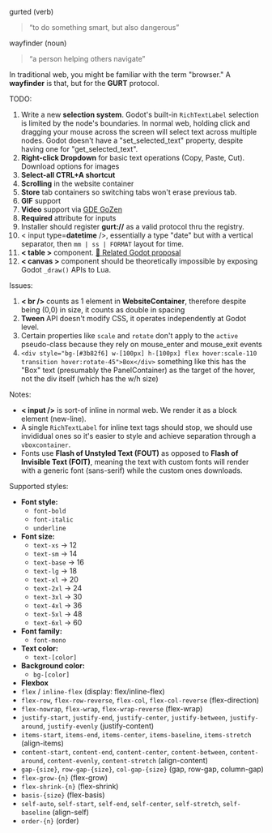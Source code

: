 gurted (verb)
> “to do something smart, but also dangerous”

wayfinder (noun)
> “a person helping others navigate”

In traditional web, you might be familiar with the term "browser." A **wayfinder** is that, but for the **GURT** protocol.

TODO:
1. Write a new **selection system**. Godot's built-in `RichTextLabel` selection is limited by the node's boundaries. In normal web, holding click and dragging your mouse across the screen will select text across multiple nodes. Godot doesn't have a "set_selected_text" property, despite having one for "get_selected_text".
2. **Right-click Dropdown** for basic text operations (Copy, Paste, Cut). Download options for images
3. **Select-all CTRL+A shortcut**
4. **Scrolling** in the website container
5. **Store** tab containers so switching tabs won't erase previous tab.
6. **GIF** support
7. **Video** support via [GDE GoZen](https://github.com/VoylinsGamedevJourney/gde_gozen)
8. **Required** attribute for inputs
9. Installer should register **gurt://** as a valid protocol thru the registry.
10. < input type=**datetime** />, essentially a type "date" but with a vertical separator, then `mm | ss | FORMAT` layout for time.
11. **< table >** component. [🔗 Related Godot proposal](https://github.com/godotengine/godot-proposals/issues/97)
12. **< canvas >** component should be theoretically impossible by exposing Godot `_draw()` APIs to Lua.

Issues:
1. **< br />** counts as 1 element in **WebsiteContainer**, therefore despite being (0,0) in size, it counts as double in spacing
2. **Tween** API doesn't modify CSS, it operates independently at Godot level.
3. Certain properties like `scale` and `rotate` don't apply to the `active` pseudo-class because they rely on mouse_enter and mouse_exit events
4. `<div style="bg-[#3b82f6] w-[100px] h-[100px] flex hover:scale-110 transition hover:rotate-45">Box</div>` something like this has the "Box" text (presumably the PanelContainer) as the target of the hover, not the div itself (which has the w/h size)

Notes:
- **< input />** is sort-of inline in normal web. We render it as a block element (new-line).
- A single `RichTextLabel` for inline text tags should stop, we should use invididual ones so it's easier to style and achieve separation through a `vboxcontainer`.
- Fonts use **Flash of Unstyled Text (FOUT)** as opposed to **Flash of Invisible Text (FOIT)**, meaning the text with custom fonts will render with a generic font (sans-serif) while the custom ones downloads.

Supported styles:

- **Font style:**  
  - `font-bold` 
  - `font-italic`
  - `underline`
- **Font size:**  
  - `text-xs` → 12  
  - `text-sm` → 14  
  - `text-base` → 16  
  - `text-lg` → 18  
  - `text-xl` → 20  
  - `text-2xl` → 24  
  - `text-3xl` → 30  
  - `text-4xl` → 36  
  - `text-5xl` → 48  
  - `text-6xl` → 60
- **Font family:**  
  - `font-mono`
- **Text color:**  
  - `text-[color]`
- **Background color:**  
  - `bg-[color]`
- **Flexbox**
- `flex` / `inline-flex` (display: flex/inline-flex)
- `flex-row`, `flex-row-reverse`, `flex-col`, `flex-col-reverse` (flex-direction)
- `flex-nowrap`, `flex-wrap`, `flex-wrap-reverse` (flex-wrap)
- `justify-start`, `justify-end`, `justify-center`, `justify-between`, `justify-around`, `justify-evenly` (justify-content)
- `items-start`, `items-end`, `items-center`, `items-baseline`, `items-stretch` (align-items)
- `content-start`, `content-end`, `content-center`, `content-between`, `content-around`, `content-evenly`, `content-stretch` (align-content)
- `gap-{size}`, `row-gap-{size}`, `col-gap-{size}` (gap, row-gap, column-gap)
- `flex-grow-{n}` (flex-grow)
- `flex-shrink-{n}` (flex-shrink)
- `basis-{size}` (flex-basis)
- `self-auto`, `self-start`, `self-end`, `self-center`, `self-stretch`, `self-baseline` (align-self)
- `order-{n}` (order)
